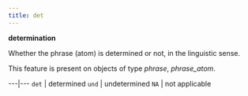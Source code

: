 ```yaml
---
title: det
---
```


**determination**


Whether the phrase (atom) is determined or not, in the linguistic sense.

This feature is present on objects of type *phrase*, *phrase_atom*.

---|---
`det` |   determined
`und` |   undetermined
`NA`  |   not applicable

